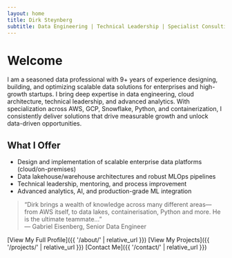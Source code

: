 ```yaml
---
layout: home
title: Dirk Steynberg
subtitle: Data Engineering | Technical Leadership | Specialist Consulting
---
```


# Welcome

I am a seasoned data professional with 9+ years of experience designing, building, and optimizing scalable data
solutions for enterprises and high-growth startups. I bring deep expertise in data engineering, cloud architecture,
technical leadership, and advanced analytics. With specialization across AWS, GCP, Snowflake, Python, and
containerization, I consistently deliver solutions that drive measurable growth and unlock data-driven opportunities.

## What I Offer

- Design and implementation of scalable enterprise data platforms (cloud/on-premises)
- Data lakehouse/warehouse architectures and robust MLOps pipelines
- Technical leadership, mentoring, and process improvement
- Advanced analytics, AI, and production-grade ML integration

> “Dirk brings a wealth of knowledge across many different areas—from AWS itself, to data lakes, containerisation,
> Python and more. He is the ultimate teammate...”  
> — Gabriel Eisenberg, Senior Data Engineer

[View My Full Profile]({{ '/about/' | relative_url }})
[View My Projects]({{ '/projects/' | relative_url }})
[Contact Me]({{ '/contact/' | relative_url }})
